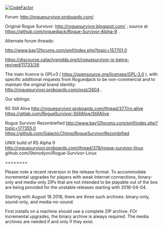 [![CodeFactor](https://www.codefactor.io/repository/github/zaimoni/rsrevived/badge)](https://www.codefactor.io/repository/github/zaimoni/rsrevived)

Forum: http://roguesurvivor.proboards.com/

Original Rogue Survivor: http://roguesurvivor.blogspot.com/ ; source at https://github.com/roguedjack/Rogue-Survivor-Alpha-9 .

Alternate forum threads:

http://www.bay12forums.com/smf/index.php?topic=157701.0

https://discourse.cataclysmdda.org/t/roguesurvivor-is-being-revived/11733/26

The main licence is GPLv3 ( https://opensource.org/licenses/GPL-3.0 ), with specific additional requests from Roguedjack to be non-commercial and to maintain the original brand identity: http://roguesurvivor.proboards.com/post/2604 .

Our siblings:

RS Still Alive
http://roguesurvivor.proboards.com/thread/377/rs-alive
https://gitlab.com/RogueSurvivor-StillAlive/StillAlive

Rogue Survivor Rezombiefied
http://www.bay12forums.com/smf/index.php?topic=177355.0
https://github.com/GalacticChimp/RogueSurvivorRezombified

UNIX build of RS Alpha 9
http://roguesurvivor.proboards.com/thread/378/rogue-survivor-linux
github.com/Stenodyon/Rogue-Survivor-Linux

========

Please note a recent reversion in the release format.  To accommodate incremental upgrades for players with weak Internet connections, binary-only and media-only ZIPs that are not intended to be playable out of the box are being provided for the unstable releases starting with 2018-04-04.

Starting with August 18 2018, there are three such archives: binary-only, sound-only, and media-no-sound.

First installs on a machine should use a complete ZIP archive.  FOr incremental upgrades, the binary archive is always required.  The media archives are needed if and only if they exist.
